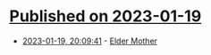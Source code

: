 # [Published on 2023-01-19](index.md)

* [2023-01-19, 20:09:41](https://news.ycombinator.com/item?id=34444971) - [Elder Mother](https://en.wikipedia.org/wiki/Elder_Mother)

